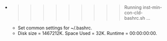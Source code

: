 * >>>>>>>>> Running inst-min-con-cld-bashrc.sh ...
  * Set common settings for ~/.bashrc.
  * Disk size = 1467212K. Space Used = 32K. Runtime = 00:00:00:00.
